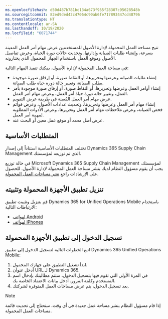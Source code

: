 ```yaml
---
ms.openlocfilehash: d50d487b781bc134a673f955f28307c95628548b
ms.sourcegitcommit: 82ed9ded42c47064c90ab6fe717893447cd48796
ms.translationtype: HT
ms.contentlocale: ar-SA
ms.lasthandoff: 10/19/2020
ms.locfileid: "6071744"
---
```

تتيح مساحة العمل المحمولة لإدارة الأصول للمستخدمين عرض مهام أمر العمل المعينة بسرعة، وإنشاء طلبات الصيانة وإدارتها، وتحديث حالات دورة الحياة، وعرض تفاصيل الأصول وموقع العمل باستخدام الجهاز المحمول الذي يختارونه.

في مساحة العمل المحمولة لإدارة الأصول، يمكنك تنفيذ المهام التالية:

- إنشاء طلبات الصيانة وعرضها وتحريرها، أو التقاط صورة، أو إرفاق صورة موجودة بطلب الصيانة، وتغيير حالة دورة حياة طلب الصيانة.
- إنشاء أوامر العمل وعرضها وتحريرها، أو التقاط صورة، أو إرفاق صورة موجودة بأمر العمل، وتغيير حالة دورة حياة أمر العمل، وعرض مهام أمر العمل.
- عرض مهام أمر العمل المُعينة في طريقة عرض التقويم.
- إنشاء مهام أمر العمل وعرضها وتحريرها، وتحديث عدادات الأصول، وعرض قوائم فحص الصيانة، وعرض ملاحظات مهام أمر العمل وتحريرها، وعرض الأدوات المطلوبة لمهمة أمر العمل.
- عرض أصل محدد أو موقع عمل معين أو البحث عنه.

## <a name="prerequisites"></a>المتطلبات الأساسية
تختلف المتطلبات الأساسية استناداً إلى إصدار Dynamics 365 Supply Chain Management الذي تم توزيعه لمؤسستك.

في حالة توزيع Microsoft Dynamics 365 Supply Chain Management لمؤسستك، يجب أن يقوم مسؤول النظام لديك بنشر مساحة العمل المحمولة لإدارة الأصول. للحصول على الإرشادات راجع [نشر مساحات العمل المحمولة](https://docs.microsoft.com/dynamics365/fin-ops-core/dev-itpro/mobile-apps/publish-mobile-workspace/?azure-portal=true).

## <a name="download-and-install-the-mobile-app"></a>تنزيل تطبيق الأجهزة المحمولة وتثبيته
قم بتنزيل وتثبيت تطبيق Dynamics 365 for Unified Operations Mobile باستخدام الارتباطات التالية:

- [لهواتف Android](https://play.google.com/store/apps/details?id=com.microsoft.dynamics365.operations.mobile) 
- [لهواتف iPhones](https://apps.apple.com/app/dynamics-365-for-operations/id1180836730/?azure-portal=true) 

## <a name="sign-in-to-the-mobile-app"></a>تسجيل الدخول إلى تطبيق الأجهزة المحمولة
اتبع الخطوات التالية لتسجيل الدخول إلى تطبيق Dynamics 365 Unified Operations Mobile: 

1.  ابدأ تشغيل التطبيق على جهازك المحمول.
2.  أدخل عنوان URL لـ Dynamics 365.
3.  في المرة الأولى التي تقوم فيها بتسجيل الدخول، ستتم مطالبتك بإدخال اسم المستخدم وكلمة المرور. أدخل بيانات الاعتماد الخاصة بك.
4.  بعد تسجيل الدخول، يتم عرض مساحات العمل المتوفرة لشركتك. 
 
> [!NOTE]
> إذا قام مسؤول النظام بنشر مساحة عمل جديدة في أي وقت، ستحتاج إلى تحديث قائمة مساحات العمل المحمولة.
